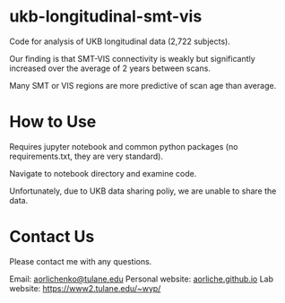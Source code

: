 # ukb-longitudinal-smt-vis

Code for analysis of UKB longitudinal data (2,722 subjects).

Our finding is that SMT-VIS connectivity is weakly but significantly increased over the average of 2 years between scans.

Many SMT or VIS regions are more predictive of scan age than average.

# How to Use

Requires jupyter notebook and common python packages (no requirements.txt, they are very standard).

Navigate to notebook directory and examine code.

Unfortunately, due to UKB data sharing poliy, we are unable to share the data.

# Contact Us

Please contact me with any questions.

Email: <a href="mailto:aorlichenko@tulane.edu">aorlichenko@tulane.edu</a>
Personal website: <a href="https://aorliche.github.io">aorliche.github.io</a>
Lab website: <a href="https://www2.tulane.edu/~wyp/">https://www2.tulane.edu/~wyp/</a>

